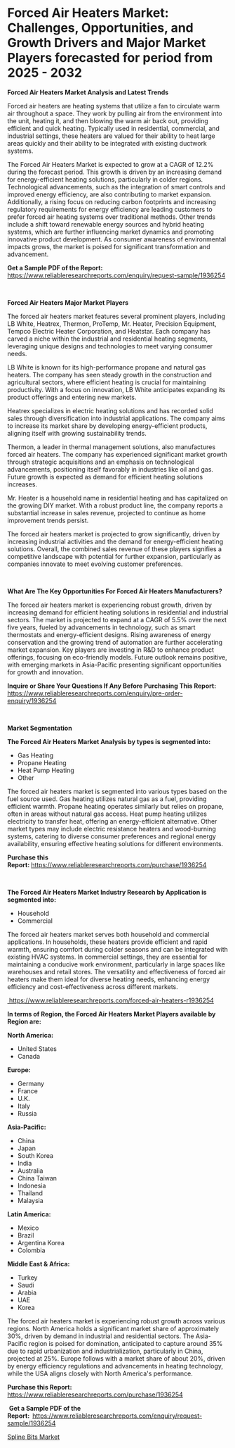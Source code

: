 <p><h1>Forced Air Heaters Market: Challenges, Opportunities, and Growth Drivers and Major Market Players forecasted for period from 2025 - 2032</h1></p><p><strong>Forced Air Heaters Market Analysis and Latest Trends</strong></p>
<p><p>Forced air heaters are heating systems that utilize a fan to circulate warm air throughout a space. They work by pulling air from the environment into the unit, heating it, and then blowing the warm air back out, providing efficient and quick heating. Typically used in residential, commercial, and industrial settings, these heaters are valued for their ability to heat large areas quickly and their ability to be integrated with existing ductwork systems.</p><p>The Forced Air Heaters Market is expected to grow at a CAGR of 12.2% during the forecast period. This growth is driven by an increasing demand for energy-efficient heating solutions, particularly in colder regions. Technological advancements, such as the integration of smart controls and improved energy efficiency, are also contributing to market expansion. Additionally, a rising focus on reducing carbon footprints and increasing regulatory requirements for energy efficiency are leading customers to prefer forced air heating systems over traditional methods. Other trends include a shift toward renewable energy sources and hybrid heating systems, which are further influencing market dynamics and promoting innovative product development. As consumer awareness of environmental impacts grows, the market is poised for significant transformation and advancement.</p></p>
<p><strong>Get a Sample PDF of the Report:&nbsp;</strong> <a href="https://www.reliableresearchreports.com/enquiry/request-sample/1936254?utm_campaign=2797&utm_medium=2&utm_source=Github&utm_content=ia&utm_term=08042025&utm_id=forced-air-heaters">https://www.reliableresearchreports.com/enquiry/request-sample/1936254</a></p>
<p>&nbsp;</p>
<p><strong>Forced Air Heaters Major Market Players</strong></p>
<p><p>The forced air heaters market features several prominent players, including LB White, Heatrex, Thermon, ProTemp, Mr. Heater, Precision Equipment, Tempco Electric Heater Corporation, and Heatstar. Each company has carved a niche within the industrial and residential heating segments, leveraging unique designs and technologies to meet varying consumer needs.</p><p>LB White is known for its high-performance propane and natural gas heaters. The company has seen steady growth in the construction and agricultural sectors, where efficient heating is crucial for maintaining productivity. With a focus on innovation, LB White anticipates expanding its product offerings and entering new markets.</p><p>Heatrex specializes in electric heating solutions and has recorded solid sales through diversification into industrial applications. The company aims to increase its market share by developing energy-efficient products, aligning itself with growing sustainability trends.</p><p>Thermon, a leader in thermal management solutions, also manufactures forced air heaters. The company has experienced significant market growth through strategic acquisitions and an emphasis on technological advancements, positioning itself favorably in industries like oil and gas. Future growth is expected as demand for efficient heating solutions increases.</p><p>Mr. Heater is a household name in residential heating and has capitalized on the growing DIY market. With a robust product line, the company reports a substantial increase in sales revenue, projected to continue as home improvement trends persist.</p><p>The forced air heaters market is projected to grow significantly, driven by increasing industrial activities and the demand for energy-efficient heating solutions. Overall, the combined sales revenue of these players signifies a competitive landscape with potential for further expansion, particularly as companies innovate to meet evolving customer preferences.</p></p>
<p>&nbsp;</p>
<p><strong>What Are The Key Opportunities For Forced Air Heaters Manufacturers?</strong></p>
<p><p>The forced air heaters market is experiencing robust growth, driven by increasing demand for efficient heating solutions in residential and industrial sectors. The market is projected to expand at a CAGR of 5.5% over the next five years, fueled by advancements in technology, such as smart thermostats and energy-efficient designs. Rising awareness of energy conservation and the growing trend of automation are further accelerating market expansion. Key players are investing in R&D to enhance product offerings, focusing on eco-friendly models. Future outlook remains positive, with emerging markets in Asia-Pacific presenting significant opportunities for growth and innovation.</p></p>
<p><strong>Inquire or Share Your Questions If Any Before Purchasing This Report:</strong> <a href="https://www.reliableresearchreports.com/enquiry/pre-order-enquiry/1936254?utm_campaign=2797&utm_medium=2&utm_source=Github&utm_content=ia&utm_term=08042025&utm_id=forced-air-heaters">https://www.reliableresearchreports.com/enquiry/pre-order-enquiry/1936254</a></p>
<p>&nbsp;</p>
<p><strong>Market Segmentation</strong></p>
<p><strong>The Forced Air Heaters Market Analysis by types is segmented into:</strong></p>
<p><ul><li>Gas Heating</li><li>Propane Heating</li><li>Heat Pump Heating</li><li>Other</li></ul></p>
<p><p>The forced air heaters market is segmented into various types based on the fuel source used. Gas heating utilizes natural gas as a fuel, providing efficient warmth. Propane heating operates similarly but relies on propane, often in areas without natural gas access. Heat pump heating utilizes electricity to transfer heat, offering an energy-efficient alternative. Other market types may include electric resistance heaters and wood-burning systems, catering to diverse consumer preferences and regional energy availability, ensuring effective heating solutions for different environments.</p></p>
<p><strong>Purchase this Report:&nbsp;</strong><a href="https://www.reliableresearchreports.com/purchase/1936254?utm_campaign=2797&utm_medium=2&utm_source=Github&utm_content=ia&utm_term=08042025&utm_id=forced-air-heaters">https://www.reliableresearchreports.com/purchase/1936254</a></p>
<p>&nbsp;</p>
<p><strong>The Forced Air Heaters Market Industry Research by Application is segmented into:</strong></p>
<p><ul><li>Household</li><li>Commercial</li></ul></p>
<p><p>The forced air heaters market serves both household and commercial applications. In households, these heaters provide efficient and rapid warmth, ensuring comfort during colder seasons and can be integrated with existing HVAC systems. In commercial settings, they are essential for maintaining a conducive work environment, particularly in large spaces like warehouses and retail stores. The versatility and effectiveness of forced air heaters make them ideal for diverse heating needs, enhancing energy efficiency and cost-effectiveness across different markets.</p></p>
<p><a href="https://www.reliableresearchreports.com/forced-air-heaters-r1936254?utm_campaign=2797&utm_medium=2&utm_source=Github&utm_content=ia&utm_term=08042025&utm_id=forced-air-heaters">&nbsp;https://www.reliableresearchreports.com/forced-air-heaters-r1936254</a></p>
<p><strong>In terms of Region, the Forced Air Heaters Market Players available by Region are:</strong></p>
<p>
    <p> <strong> North America: </strong>
        <ul>
            <li>United States</li>
            <li>Canada</li>
        </ul>
        </p> 
    <p> <strong> Europe: </strong>
        <ul>
            <li>Germany</li>
            <li>France</li>
            <li>U.K.</li>
            <li>Italy</li>
            <li>Russia</li>
        </ul>
        </p> 
    <p> <strong> Asia-Pacific: </strong>
        <ul>
            <li>China</li>
            <li>Japan</li>
            <li>South Korea</li>
            <li>India</li>
            <li>Australia</li>
            <li>China Taiwan</li>
            <li>Indonesia</li>
            <li>Thailand</li>
            <li>Malaysia</li>
        </ul>
        </p> 
    <p> <strong> Latin America: </strong>
        <ul>
            <li>Mexico</li>
            <li>Brazil</li>
            <li>Argentina Korea</li>
            <li>Colombia</li>
        </ul>
        </p> 
    <p> <strong> Middle East & Africa: </strong>
        <ul>
            <li>Turkey</li>
            <li>Saudi</li>
            <li>Arabia</li>
            <li>UAE</li>
            <li>Korea</li>
        </ul>
    </p>
    </p>
<p><p>The forced air heaters market is experiencing robust growth across various regions. North America holds a significant market share of approximately 30%, driven by demand in industrial and residential sectors. The Asia-Pacific region is poised for domination, anticipated to capture around 35% due to rapid urbanization and industrialization, particularly in China, projected at 25%. Europe follows with a market share of about 20%, driven by energy efficiency regulations and advancements in heating technology, while the USA aligns closely with North America's performance.</p></p>
<p><strong>Purchase this Report: </strong><a href="https://www.reliableresearchreports.com/purchase/1936254?utm_campaign=2797&utm_medium=2&utm_source=Github&utm_content=ia&utm_term=08042025&utm_id=forced-air-heaters">https://www.reliableresearchreports.com/purchase/1936254</a></p>
<p>&nbsp;<strong>Get a Sample PDF of the Report:&nbsp;&nbsp;</strong><a href="https://www.reliableresearchreports.com/enquiry/request-sample/1936254?utm_campaign=2797&utm_medium=2&utm_source=Github&utm_content=ia&utm_term=08042025&utm_id=forced-air-heaters">https://www.reliableresearchreports.com/enquiry/request-sample/1936254</a></p>
<p><strong></strong></p>
<p><p><a href="https://github.com/bholdsfofie/Market-Research-Report-List-1/blob/main/spline-bits-market.md?utm_campaign=2797&utm_medium=2&utm_source=Github&utm_content=ia&utm_term=08042025&utm_id=forced-air-heaters">Spline Bits Market</a></p></p>